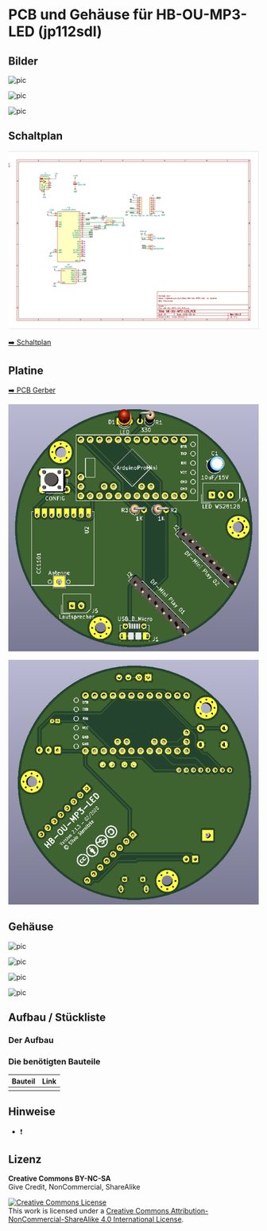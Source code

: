 # PCB und Gehäuse für HB-OU-MP3-LED (jp112sdl)


## Bilder

![pic](Images/*.jpg)

![pic](Images/*.jpg)

![pic](Images/*.jpg)


## Schaltplan

![pic](Images/HB-OU-MP3-LED_PCB_Schaltplan.png)

[:arrow_right: Schaltplan](Images/HB-OU-MP3-LED_PCB_Schaltplan.pdf)


## Platine

[:arrow_right: PCB Gerber](Platine/HB-OU-MP3-LED_PCB.zip)

![pic](Images/HB-OU-MP3-LED_PCB_Front.png)

![pic](Images/HB-OU-MP3-LED_PCB_Back.png)

## Gehäuse

![pic](Images/HB-OU-MP3-LED_PCB_Gehäuse_1.png)
<br>

![pic](Images/HB-OU-MP3-LED_PCB_Gehäuse_2.png)
<br>

![pic](Images/HB-OU-MP3-LED_PCB_Gehäuse_3.png)
<br>

![pic](Images/HB-OU-MP3-LED_PCB_Gehäuse_4.png)
<br>


## Aufbau / Stückliste

### Der Aufbau


### Die benötigten Bauteile
| Bauteil | Link |
| --------|------|
| | |


## Hinweise

- :exclamation:


## Lizenz

**Creative Commons BY-NC-SA**<br>
Give Credit, NonCommercial, ShareAlike

<a rel="license" href="http://creativecommons.org/licenses/by-nc-sa/4.0/"><img alt="Creative Commons License" style="border-width:0" src="https://i.creativecommons.org/l/by-nc-sa/4.0/88x31.png" /></a><br />This work is licensed under a <a rel="license" href="http://creativecommons.org/licenses/by-nc-sa/4.0/">Creative Commons Attribution-NonCommercial-ShareAlike 4.0 International License</a>.
